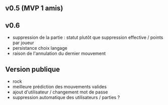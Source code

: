 
v0.5 (MVP 1 amis)
-----------------

v0.6
-----------------

* suppression de la partie : statut plutôt que suppression effective / points par joueur
* persistance choix langage
* raison de l'annulation du dernier mouvement

Version publique
----------------

* rock
* meilleure prédiction des mouvements valides
* ajout d'utilisateur / changement mot de passe
* suppression automatique des utilisateurs / parties ?
